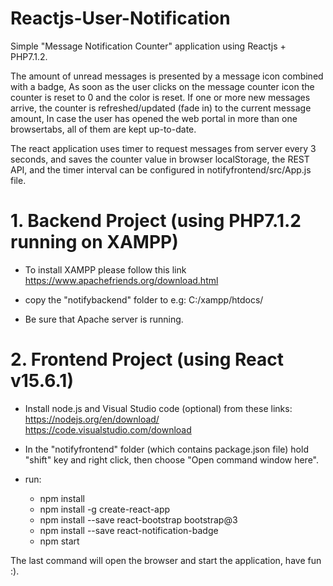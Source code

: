 # Reactjs-User-Notification
Simple "Message Notification Counter" application using Reactjs + PHP7.1.2.

The amount of unread messages is presented by a message icon combined with a badge, As soon as the user clicks on the message counter icon the counter is reset to 0 and the color is reset.
If one or more new messages arrive, the counter is refreshed/updated (fade in) to the current message amount, In case the user has opened the web portal in more than one browsertabs, all of them are kept up-to-date.

The react application uses timer to request messages from server every 3 seconds, and saves the counter value in browser localStorage, the REST API, and the timer interval can be configured in notifyfrontend/src/App.js file.

# 1. Backend Project (using PHP7.1.2 running on XAMPP)

- To install XAMPP please follow this link https://www.apachefriends.org/download.html

- copy the "notifybackend" folder to e.g: C:/xampp/htdocs/

- Be sure that Apache server is running.

# 2. Frontend Project (using React v15.6.1)

- Install node.js and Visual Studio code (optional) from these links:
    https://nodejs.org/en/download/
    https://code.visualstudio.com/download
    
- In the "notifyfrontend" folder (which contains package.json file) hold "shift" key and right click, then choose "Open command window here".

- run:
     - npm install
     - npm install -g create-react-app
     - npm install --save react-bootstrap bootstrap@3
     - npm install --save react-notification-badge
     - npm start
     
 The last command will open the browser and start the application, have fun :).
 
 
  
